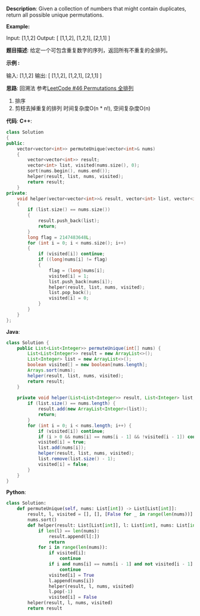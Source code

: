 __Description__:
Given a collection of numbers that might contain duplicates, return all possible unique permutations.

__Example:__

Input: [1,1,2]
Output:
[
  [1,1,2],
  [1,2,1],
  [2,1,1]
]

__题目描述__:
给定一个可包含重复数字的序列，返回所有不重复的全排列。

__示例 :__

输入: [1,1,2]
输出:
[
  [1,1,2],
  [1,2,1],
  [2,1,1]
]

__思路__:
回溯法
参考[LeetCode #46 Permutations 全排列](https://www.jianshu.com/p/603134948f0f)
1. 排序
2. 剪枝去掉重复的排列
时间复杂度O(n * n!), 空间复杂度O(n)

__代码__:
__C++__:
```C++
class Solution 
{
public:
    vector<vector<int>> permuteUnique(vector<int>& nums) 
    {
        vector<vector<int>> result;
        vector<int> list, visited(nums.size(), 0);
        sort(nums.begin(), nums.end());
        helper(result, list, nums, visited);
        return result;
    }
private:
    void helper(vector<vector<int>>& result, vector<int> list, vector<int>& nums, vector<int>& visited) 
    {
        if (list.size() == nums.size())
        {
            result.push_back(list);
            return;
        }
        long flag = 2147483648L;
        for (int i = 0; i < nums.size(); i++)
        {
            if (visited[i]) continue;
            if ((long)nums[i] != flag) 
            {
                flag = (long)nums[i];
                visited[i] = 1;
                list.push_back(nums[i]);
                helper(result, list, nums, visited);
                list.pop_back();
                visited[i] = 0;
            }
        }
    }
};
```

__Java__:
```Java
class Solution {
    public List<List<Integer>> permuteUnique(int[] nums) {
        List<List<Integer>> result = new ArrayList<>();
        List<Integer> list = new ArrayList<>();
        boolean visited[] = new boolean[nums.length];
        Arrays.sort(nums);
        helper(result, list, nums, visited);
        return result;
    }
    
    private void helper(List<List<Integer>> result, List<Integer> list, int[] nums, boolean[] visited) {
        if (list.size() == nums.length) {
            result.add(new ArrayList<Integer>(list));
            return;
        }
        for (int i = 0; i < nums.length; i++) {
            if (visited[i]) continue;
            if (i > 0 && nums[i] == nums[i - 1] && !visited[i - 1]) continue;
            visited[i] = true;
            list.add(nums[i]);
            helper(result, list, nums, visited);
            list.remove(list.size() - 1);
            visited[i] = false;
        }
    }
}
```

__Python__:
```Python
class Solution:
    def permuteUnique(self, nums: List[int]) -> List[List[int]]:
        result, l, visited = [], [], [False for _ in range(len(nums))]
        nums.sort()
        def helper(result: List[List[int]], l: List[int], nums: List[int], visited: List[bool]) -> None:
            if len(l) == len(nums):
                result.append(l[:])
                return
            for i in range(len(nums)):
                if visited[i]:
                    continue
                if i and nums[i] == nums[i - 1] and not visited[i - 1]:
                    continue
                visited[i] = True
                l.append(nums[i])
                helper(result, l, nums, visited)
                l.pop(-1)
                visited[i] = False
        helper(result, l, nums, visited)
        return result
```